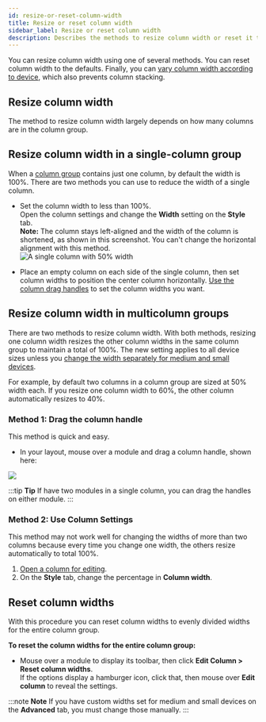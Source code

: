 ```yaml
---
id: resize-or-reset-column-width
title: Resize or reset column width
sidebar_label: Resize or reset column width
description: Describes the methods to resize column width or reset it to the default.
---
```


You can resize column width using one of several methods. You can reset column width to the defaults. Finally, you can [vary column width according to device](/beaver-builder/layouts/columns/prevent-column-stacking-with-custom-widths.md), which also prevents column stacking.

## Resize column width

The method to resize column width largely depends on how many columns are in the column group.

## Resize column width in a single-column group

When a [column group](/beaver-builder/layouts/columns/column-layouts-overview.md) contains just one column, by default the width is 100%. There are two methods you can use to reduce the width of a single column. 

* Set the column width to less than 100%.  
Open the column settings and change the **Width** setting on the **Style** tab.  
**Note:** The column stays left-aligned and the width of the column is shortened, as shown in this screenshot. You can't change the horizontal alignment with this method.  
![A single column with 50% width](/img/layouts--columns--resize-reset--1.png)

* Place an empty column on each side of the single column, then set column widths to position the center column horizontally. [Use the column drag handles](#method-1-drag-the-column-handle) to set the column widths you want.

## Resize column width in multicolumn groups

There are two methods to resize column width. With both methods, resizing one column width resizes the other column widths in the same column group to maintain a total of 100%. The new setting applies to all device sizes unless you [change the width separately for medium and small devices](/beaver-builder/layouts/columns/prevent-column-stacking-with-custom-widths.md).

For example, by default two columns in a column group are sized at 50% width each. If you resize one column width to 60%, the other column automatically resizes to 40%.

### Method 1: Drag the column handle

This method is quick and easy.

* In your layout, mouse over a module and drag a column handle, shown here:

![](/img/how-to-tips-resize-reset-col-width-1.jpg)

:::tip **Tip**
If have two modules in a single column, you can drag the handles on either module.
:::

### Method 2: Use Column Settings

This method may not work well for changing the widths of more than two columns because every time you change one width, the others resize automatically to total 100%. 

1. [Open a column for editing](/beaver-builder/layouts/columns/edit-a-column.md).
2. On the **Style** tab, change the percentage in **Column width**.

## Reset column widths

With this procedure you can reset column widths to evenly divided widths for the entire column group.

**To reset the column widths for the entire column group:**

* Mouse over a module to display its toolbar, then click **Edit Column > Reset column widths**.  
If the options display a hamburger icon, click that, then mouse over **Edit column**  to reveal the  settings.

:::note **Note**
If you have custom widths set for medium and small devices on the **Advanced** tab, you must change those manually.
:::
